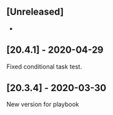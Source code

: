 ## [Unreleased]
-

## [20.4.1] - 2020-04-29
Fixed conditional task test.


## [20.3.4] - 2020-03-30
New version for playbook